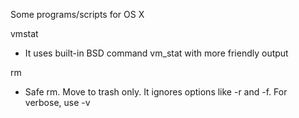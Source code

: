 Some programs/scripts for OS X

vmstat
- It uses built-in BSD command vm\_stat with more friendly output

rm
- Safe rm. Move to trash only. It ignores options like -r and -f. For verbose, use -v
